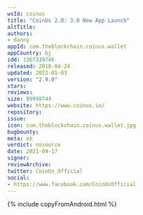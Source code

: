 ```yaml
---
wsId: coinus
title: "CoinUs 2.0: 3.0 New App Launch"
altTitle: 
authors:
- danny
appId: com.theblockchain.coinus.wallet
appCountry: bj
idd: 1367339746
released: 2018-04-24
updated: 2022-01-03
version: "2.9.0"
stars: 
reviews: 
size: 99999744
website: https://www.coinus.io/
repository: 
issue: 
icon: com.theblockchain.coinus.wallet.jpg
bugbounty: 
meta: ok
verdict: nosource
date: 2021-09-17
signer: 
reviewArchive:
twitter: CoinUs_Official
social:
- https://www.facebook.com/CoinUsOfficial
---
```


 {% include copyFromAndroid.html %}
